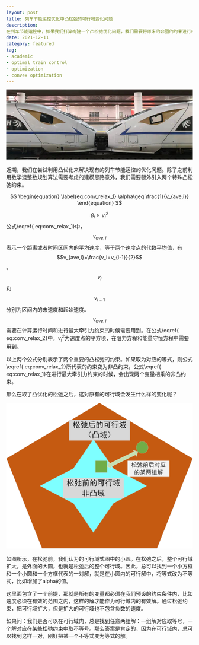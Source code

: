 ```yaml
---
layout: post
title: 列车节能运控优化中凸松弛的可行域变化问题
description: 
在列车节能运控中，如果我们打算构建一个凸松弛优化问题，我们需要将原来的非图的约束进行松弛，将原有的可行域松弛为凸优化的可行域。这个过程我们称之为凸松弛。如果能够确保凸松弛之后，最优解能够和原问题保持一致，我们则可以用凸优化的方法对松弛的问题进行解算，大大提高计算效率，并确保解的质量。
date: 2021-12-11
category: featured
tag:
- academic
- optimal train control
- optimization
- convex optimization
---
```


![High Speed Trains](/images/blog/HSR_1_comp.png "High Speed Trains")

近期，我们在尝试利用凸优化来解决现有的列车节能运控的优化问题。除了之前利用数学混整数规划算法需要考虑的建模思路意外，我们需要额外引入两个特殊凸松弛约束。

$$ 
\begin{equation} 
\label{eq:conv_relax_1}
\alpha\geq \frac{1}{v_{ave,i}}
\end{equation} 
$$

$$ 
\begin{equation} 
\label{eq:conv_relax_2}
\beta_i\geq v_i^2
\end{equation} 
$$
公式\eqref{ eq:conv_relax_1}中，$$v_{ave,i}$$表示一个距离或者时间区间内的平均速度，等于两个速度点的代数平均值，有$$v_{ave,i}=\frac{v_i+v_{i-1}}{2}$$。$$v_i$$和$$v_{i-1}$$分别为区间内的末速度和起始速度。$$v_{ave,i}$$需要在计算运行时间和进行最大牵引力约束的时候需要用到。在公式\eqref{ eq:conv_relax_2}中，$v_i^2$为速度点的平方项，在阻力方程和能量守恒方程中需要用到。 

以上两个公式分别表示了两个重要的凸松弛的约束。如果取为对应的等式，则公式\eqref{ eq:conv_relax_2}所代表的约束变为非凸约束，公式\eqref{ eq:conv_relax_1}在进行最大牵引力约束的时候，会出现两个变量相乘的非凸约束。

那么在取了凸优化的松弛之后，这对原有的可行域会发生什么样的变化呢？ 

![Feasible Domain Change in Convex Relaxation](/images/blog/convex_relax_domain.png "Feasible Domain Change in Convex Relaxation")

如图所示，在松弛前，我们认为的可行域式图中的小圆。在松弛之后，整个可行域扩大，是外面的大圆，也就是松弛后的整个可行域。因此，总可以找到一个小方框和一个小圆和一个方框代表的一对解，就是在小圆内的可行解中，将等式改为不等式，比如增加了alpha的值。

这里面包含了一个前提，那就是所有的变量都必须在我们预设的约束条件内，比如速度必须在有效的范围之内，这样的解才能作为可行域内的有效解。通过松弛约束，把可行域扩大，但是扩大的可行域也不包含负数的速度。

如果问：我们是否可以在可行域内，总是找到任意两组解：一组解对应取等号，一个解对应在某些松弛约束中取不等号。那么答案是肯定的，因为在可行域内，总可以找到这样一对，刚好把某一个不等式变为等式的解。
